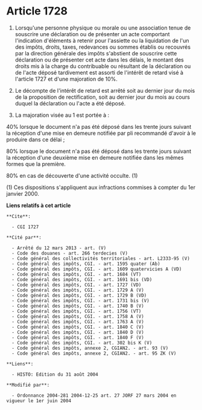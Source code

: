 # Article 1728

1. Lorsqu'une personne physique ou morale ou une association tenue de souscrire une déclaration ou de présenter un acte
comportant l'indication d'éléments à retenir pour l'assiette ou la liquidation de l'un des impôts, droits, taxes, redevances
ou sommes établis ou recouvrés par la direction générale des impôts s'abstient de souscrire cette déclaration ou de présenter
cet acte dans les délais, le montant des droits mis à la charge du contribuable ou résultant de la déclaration ou de l'acte
déposé tardivement est assorti de l'intérêt de retard visé à l'article 1727 et d'une majoration de 10%.

2. Le décompte de l'intérêt de retard est arrêté soit au dernier jour du mois de la proposition de rectification, soit au
dernier jour du mois au cours duquel la déclaration ou l'acte a été déposé.

3. La majoration visée au 1 est portée à : 

40% lorsque le document n'a pas été déposé dans les trente jours suivant la réception d'une mise en demeure notifiée par pli
recommandé d'avoir à le produire dans ce délai ; 

80% lorsque le document n'a pas été déposé dans les trente jours suivant la réception d'une deuxième mise en demeure notifiée
dans les mêmes formes que la première.

80% en cas de découverte d'une activité occulte. (1)

(1) Ces dispositions s'appliquent aux infractions commises à compter du 1er janvier 2000.

**Liens relatifs à cet article**

	**Cite**:

	  - CGI 1727

	**Cité par**:

	  - Arrêté du 12 mars 2013 - art. (V)
	  - Code des douanes - art. 266 terdecies (V)
	  - Code général des collectivités territoriales - art. L2333-95 (V)
	  - Code général des impôts, CGI. - art. 1595 quater (Ab)
	  - Code général des impôts, CGI. - art. 1609 quatervicies A (VD)
	  - Code général des impôts, CGI. - art. 1684 (VT)
	  - Code général des impôts, CGI. - art. 1691 bis (VD)
	  - Code général des impôts, CGI. - art. 1727 (VD)
	  - Code général des impôts, CGI. - art. 1729 A (V)
	  - Code général des impôts, CGI. - art. 1729 B (VD)
	  - Code général des impôts, CGI. - art. 1731 bis (V)
	  - Code général des impôts, CGI. - art. 1740 B (V)
	  - Code général des impôts, CGI. - art. 1756 (VT)
	  - Code général des impôts, CGI. - art. 1758 A (V)
	  - Code général des impôts, CGI. - art. 1763 A (V)
	  - Code général des impôts, CGI. - art. 1840 C (V)
	  - Code général des impôts, CGI. - art. 1840 D (V)
	  - Code général des impôts, CGI. - art. 1840 F (V)
	  - Code général des impôts, CGI. - art. 302 bis K (V)
	  - Code général des impôts, annexe 2, CGIAN2. - art. 93 (V)
	  - Code général des impôts, annexe 2, CGIAN2. - art. 95 ZK (V)

	**Liens**:

	  - HISTO: Edition du 31 août 2004

	**Modifié par**:

	  - Ordonnance 2004-281 2004-12-25 art. 27 JORF 27 mars 2004 en vigueur le 1er juin 2004
